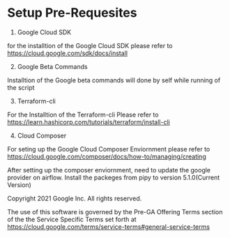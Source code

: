 # **Setup Pre-Requesites**

1. Google Cloud SDK

for the installtion of the Google Cloud SDK please refer to https://cloud.google.com/sdk/docs/install

2. Google Beta Commands 

Installtion of the Google beta commands will done by self while running of the script 

3. Terraform-cli

For the Installtion of the Terraform-cli Please refer to https://learn.hashicorp.com/tutorials/terraform/install-cli

4. Cloud Composer 

For seting up the Google Cloud Composer Enviornment please refer to https://cloud.google.com/composer/docs/how-to/managing/creating

After setting up the composer enviornment, need to update the google provider on airflow. Install the packeges from pipy to version 5.1.0(Current Version) 


Copyright 2021 Google Inc. All rights reserved.

The use of this software is governed by the Pre-GA Offering Terms section of the the Service Specific Terms set forth at https://cloud.google.com/terms/service-terms#general-service-terms
